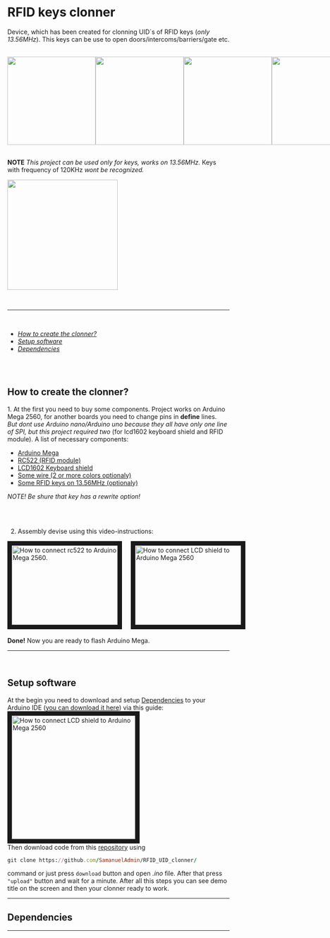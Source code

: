 <h1>RFID keys clonner</h1>

<p>Device, which has been created for clonning UID`s of RFID keys (<i>only 13.56MHz</i>). This keys can be use to open doors/intercoms/barriers/gate etc.</p>
<br>
<div style="max-width: 50%; max-height: 40%; display: flex; flex-direction: row;">
  <img src="https://github.com/SamanuelAdmin/RFID_UID_clonner/assets/68198268/a70ddc43-9f97-4dbc-892b-1901ad4d8f41" style="height: 200px;">
  <img src="https://github.com/SamanuelAdmin/RFID_UID_clonner/assets/68198268/c3b1df50-4efa-4114-86b8-5ecb04a8d025" style="height: 200px;">
  <img src="https://github.com/SamanuelAdmin/RFID_UID_clonner/assets/68198268/3146ebcf-9bfa-4438-bf03-e0adb4b4efbe" style="height: 200px;">
  <img src="https://github.com/SamanuelAdmin/RFID_UID_clonner/assets/68198268/7cc78307-5e91-4f2e-9768-89037b28b278" style="height: 200px;">
</div>

<br>
<p><strong>NOTE</strong>  <i>This project can be used only for keys, works on 13.56MHz.</i> Keys with frequency of 120KHz <i>wont be recognized.</i></p>
<img src="https://encrypted-tbn3.gstatic.com/shopping?q=tbn:ANd9GcS30ictxFUmfpxduYEQWQ9E88uDLUw7sAt3VLsWk_P7lRpZlMc4gp9RNmZY_3RIRN93SMkj19ISPd4DptM8oq12W7N-XzM7Kd6uCih38b6ILkZ1MebmKY8d-g&usqp=CAE" style="height: 250px">

<br><hr><br>

<ul>
  <li><a href="#howtocreate"><i>How to create the clonner?</i></a></li>
  <li><a href="#software"><i>Setup software</i></a></li>
  <li><a href="#dependencies"><i>Dependencies</i></a></li>
</ul>

<br><br>

<h2 id="howtocreate">How to create the clonner?</h2>
1. At the first you need to buy some components. Project works on Arduino Mega 2560, for another boards you need to change pins in <strong>define</strong> lines. <br><i>But dont use Arduino nano/Arduino uno because they all have only one line of SPI, but this project required two</i> (for lcd1602 keyboard shield and RFID module).
A list of necessary components:
<ul>
  <a href="https://octopart.com/arduino+mega+2560+rev3-arduino-29408153?gad_source=1&gclid=CjwKCAjw17qvBhBrEiwA1rU9w5rPoaRsqKaB0a_GF7Vo3dou3f7pqEIl6K2O2xRefU7d27d8jEA7CxoCC24QAvD_BwE"><li>Arduino Mega</li></a>
  <a href="https://arduino.ua/prod649-rfid-modyl-rc522-s-kartochkoi-dostypa-dlya-arduino"><li>RC522 (RFID module)</li></a>
  <a href="https://arduino.ua/prod235-lcd-keypad-shield"><li>LCD1602 Keyboard shield</li></a>
  <a href="https://store.arduino.cc/collections/cables-wires/products/10-jumper-wires-150mm-male?selectedStore=eu"><li>Some wire (2 or more colors optionaly)</li></a>
  <a href="https://diyshop.com.ua/en/rfid-13-56-mgc-klyuch-dostupa-dlya-arduino"><li>Some RFID keys on 13.56MHz (optionaly)</li></a>
</ul>
<i>NOTE! Be shure that key has a rewrite option!</i>

<br><br>

2. Assembly devise using this video-instructions:
<div style="display: flex; flex-direction: row; justify-content: space-between;">
  <a href="http://www.youtube.com/watch?feature=player_embedded&v=hxQYIwdZRng" target="_blank" style="margin-right: 20px;">
    <img src="http://img.youtube.com/vi/hxQYIwdZRng/0.jpg" alt="How to connect rc522 to Arduino Mega 2560." width="240" height="180" border="10"/>
  </a>
  <a href="http://www.youtube.com/watch?feature=player_embedded&v=BVA2aX7NFLs" target="_blank">
    <img src="http://img.youtube.com/vi/BVA2aX7NFLs/0.jpg" alt="How to connect LCD shield to Arduino Mega 2560" width="240" height="180" border="10"/>
  </a>
</div>

<br>
<strong>Done!</strong> Now you are ready to flash Arduino Mega.

<hr>
<br>

<h2 id="software">Setup software</h2>
At the begin you need to download and setup <a href="#dependencies">Dependencies</a> to your Arduino IDE (<a href="https://www.arduino.cc/en/software">you can download it here</a>) via this guide:
  <a href="http://www.youtube.com/watch?feature=player_embedded&v=d5LU1ig4BQQ" target="_blank">
    <img src="http://img.youtube.com/vi/d5LU1ig4BQQ/0.jpg" alt="How to connect LCD shield to Arduino Mega 2560" width="280" border="10"/>
  </a>
<br>
Then download code from this <a href="https://github.com/SamanuelAdmin/RFID_UID_clonner/">repository</a> using

```ruby
git clone https://github.com/SamanuelAdmin/RFID_UID_clonner/
```
command or just press 
`
download
`
button and open <i>.ino</i> file. After that press 
`
"upload"
`
button and wait for a minute.
After all this steps you can see demo title on the screen and then your clonner ready to work.

<hr>


<h2 id="dependencies">Dependencies</h2>
<hr>
